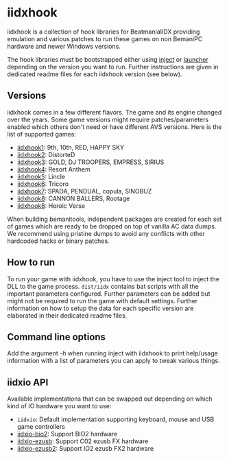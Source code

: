 # iidxhook
iidxhook is a collection of hook libraries for BeatmaniaIIDX providing
emulation and various patches to run these games on non BemaniPC hardware and
newer Windows versions.

The hook libraries must be bootstrapped either using [inject](../inject.md) or
[launcher](../launcher.md) depending on the version you want to run. Further
instructions are given in dedicated readme files for each iidxhook version
(see below).

## Versions
iidxhook comes in a few different flavors. The game and its engine changed over
the years. Some game versions might require patches/parameters enabled which
others don't need or have different AVS versions. Here is the list of supported 
games:
* [iidxhook1](iidxhook1.md): 9th, 10th, RED, HAPPY SKY
* [iidxhook2](iidxhook2.md): DistorteD
* [iidxhook3](iidxhook3.md): GOLD, DJ TROOPERS, EMPRESS, SIRIUS
* [iidxhook4](iidxhook4.md): Resort Anthem
* [iidxhook5](iidxhook5.md): Lincle
* [iidxhook6](iidxhook6.md): Tricoro
* [iidxhook7](iidxhook7.md): SPADA, PENDUAL, copula, SINOBUZ
* [iidxhook8](iidxhook8.md): CANNON BALLERS, Rootage
* [iidxhook8](iidxhook9.md): Heroic Verse

When building bemanitools, independent packages are created for each set of games
which are ready to be dropped on top of vanilla AC data dumps. We recommend
using pristine dumps to avoid any conflicts with other hardcoded hacks or
binary patches.

## How to run
To run your game with iidxhook, you have to use the inject tool to inject the
DLL to the game process. `dist/iidx` contains bat scripts with all the
important parameters configured. Further parameters can be added but might not
be required to run the game with default settings.
Further information on how to setup the data for each specific version are
elaborated in their dedicated readme files.

## Command line options
Add the argument *-h* when running inject with iidxhook to print help/usage
information with a list of parameters you can apply to tweak various things.

## iidxio API
Available implementations that can be swapped out depending on which kind of
IO hardware you want to use:
* `iidxio`: Default implementation supporting keyboard, mouse and USB
game controllers
* [iidxio-bio2](iidxhook/iidxio-bio2.md): Support BIO2 hardware
* [iidxio-ezusb](iidxhook/iidxio-ezusb.md): Support C02 ezusb FX hardware
* [iidxio-ezusb2](iidxhook/iidxio-ezusb2.md): Support IO2 ezusb FX2 hardware
